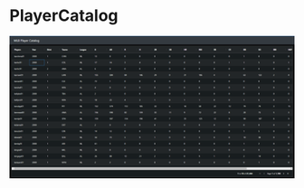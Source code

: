 # PlayerCatalog


![ScreenShot](https://github.com/Adrian609/player-catalog/blob/main/src/assets/images/Player-Catalog.PNG "Player Catalog Screen Shot")

